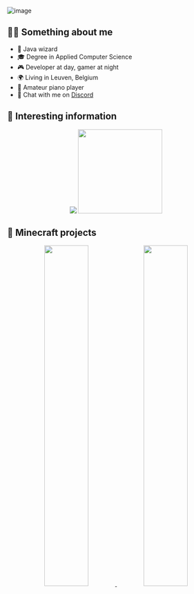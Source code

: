 
![image](https://user-images.githubusercontent.com/8937042/228059398-2a4d9f4b-7f35-48c1-afe2-ec262d816c05.png)

## 💁🏻 Something about me

- 🧙 Java wizard
- 🎓 Degree in Applied Computer Science
- 🎮 Developer at day, gamer at night
- 🌍 Living in Leuven, Belgium
- 🎹 Amateur piano player
- 💬 Chat with me on [Discord](https://discord.gg/dNWfCajm2F)

## 🤔 Interesting information
<p align="center">
  <img src="https://github-readme-streak-stats.herokuapp.com/?user=jorisguffens&theme=transparent&border=00000000&stroke=00000000&disable_animations=true" />
  <img src="https://github-readme-stats.vercel.app/api/top-langs/?username=jorisguffens&layout=compact&hide_progress=true&theme=transparent&hide_border=true" height="195" />
</p>

## 🧊 Minecraft projects

<p align="center">
  <a href="https://github.com/jorisguffens/KingdomCraft">
    <img src="https://user-images.githubusercontent.com/8937042/228071376-2436708c-7ded-43e1-9e8b-d618ec27dfbe.png" width="45%"/>
  </a>
  <a href="https://github.com/GufliMC">
    <img src="https://user-images.githubusercontent.com/8937042/228071320-ae6f5aa9-1337-4fa6-aeb3-cfc471e46750.png" width="45%"/>
  </a>
</p>

